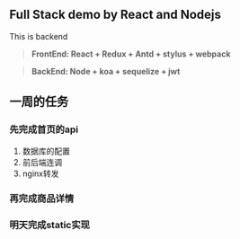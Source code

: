 ## Full Stack demo by React and Nodejs

This is backend

> **FrontEnd: React + Redux + Antd + stylus + webpack**

> **BackEnd: Node + koa + sequelize + jwt**
## 一周的任务
### 先完成首页的api
1. 数据库的配置
2. 前后端连调
3. nginx转发
### 再完成商品详情

### 明天完成static实现